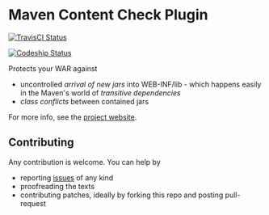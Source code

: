 # Maven Content Check Plugin

[![TravisCI Status](https://travis-ci.org/pkozelka/contentcheck-maven-plugin.png?branch=master)](https://travis-ci.org/pkozelka/contentcheck-maven-plugin)

[![Codeship Status](https://codeship.com/projects/b3d55ae0-f6b0-0132-cdf6-4e1088c82680/status?branch=master)](https://codeship.com/projects/86152)


Protects your WAR against

* uncontrolled *arrival of new jars* into WEB-INF/lib - which happens easily in the Maven's world of *transitive dependencies*
* *class conflicts* between contained jars

For more info, see the [project website](http://code.kozelka.net/contentcheck-maven-plugin/index.html).

## Contributing

Any contribution is welcome. You can help by

* reporting [issues](https://github.com/pkozelka/contentcheck-maven-plugin/issues) of any kind
* proofreading the texts
* contributing patches, ideally by forking this repo and posting pull-request
